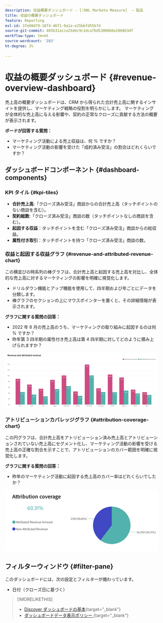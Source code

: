 ```yaml
---
description: 収益概要ダッシュボード - [!DNL Marketo Measure]  – 製品
title: 収益の概要ダッシュボード
feature: Reporting
exl-id: 37e00d79-18f4-46f1-9a1a-e25bbfd55bfd
source-git-commit: 403b31acce25ddc9c1dcafbd53008b6e2868b3df
workflow-type: tm+mt
source-wordcount: '283'
ht-degree: 3%

---
```


# 収益の概要ダッシュボード {#revenue-overview-dashboard}

売上高の概要ダッシュボードは、CRM から得られた合計売上高に関するインサイトを提供し、マーケティング戦略の役割を明らかにします。 マーケティングが全体的な売上高に与える影響や、契約の正常なクローズに貢献する方法の概要が表示されます。

**ボードが回答する質問：**

* マーケティング活動による売上収益は、何 % ですか？
* マーケティング活動の影響を受けた「成約済み受注」の割合はどれくらいですか？

## ダッシュボードコンポーネント {#dashboard-components}

### KPI タイル {#kpi-tiles}

* **合計売上高**:「クローズ済み受注」商談からの合計売上高（タッチポイントのない商談を含む）。
* **契約総数**:「クローズ済み受注」商談の数（タッチポイントなしの商談を含む）。
* **起因する収益**：タッチポイントを含む「クローズ済み受注」商談からの総収益。
* **属性付き取引**：タッチポイントを持つ「クローズ済み受注」商談の数。

### 収益と起因する収益グラフ {#revenue-and-attributed-revenue-chart}

この横並びの時系列の棒グラフは、合計売上高と起因する売上高を対比し、全体的な売上高に対するマーケティングの影響を明確に視覚化します。

* ドリルダウン機能とアップ機能を使用して、四半期および年ごとにデータを分類します。
* 棒グラフのセクションの上にマウスポインターを置くと、その詳細情報が表示されます。

**グラフに関する質問の回答：**

* 2022 年 8 月の売上高のうち、マーケティングの取り組みに起因するのは何 % ですか？
* 昨年第 3 四半期の属性付き売上高は第 4 四半期に対してどのように積み上げられますか？

![](assets/revenue-overview-dashboard-1.png)

### アトリビューションカバレッジグラフ {#attribution-coverage-chart}

この円グラフは、合計売上高をアトリビューション済み売上高とアトリビューションされていない売上高にセグメント化し、マーケティング活動の影響を受ける売上高の正確な割合を示すことで、アトリビューションのカバー範囲を明確に視覚化します。

**グラフに関する質問の回答：**

* 昨年のマーケティング活動に起因する売上高のカバー率はどれくらいでしたか？

![](assets/revenue-overview-dashboard-2.png)

## フィルターウィンドウ {#filter-pane}

このダッシュボードには、次の設定とフィルターが備わっています。

* 日付（クローズ日に基づく）

>[!MORELIKETHIS]
>
>* [Discover ダッシュボードの基本](/help/marketo-measure-discover-ui/dashboards/discover-dashboard-basics.md){target="_blank"}
>* [&#x200B; ダッシュボードデータ表示ポリシー &#x200B;](/help/marketo-measure-discover-ui/dashboards/dashboard-data-visibility-policy.md){target="_blank"}
